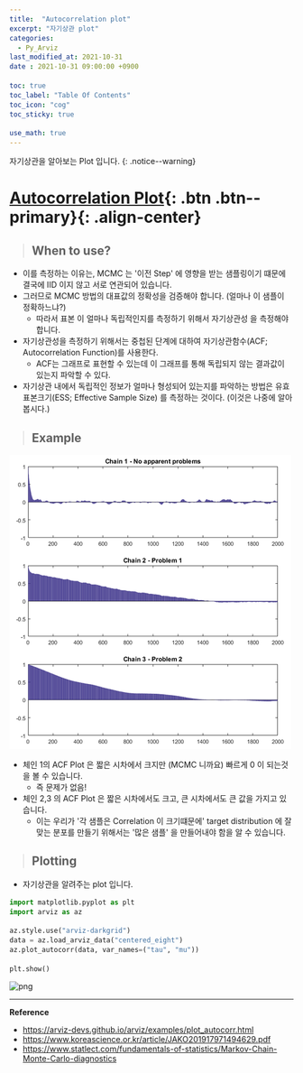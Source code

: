 ```yaml
---
title:  "Autocorrelation plot"
excerpt: "자기상관 plot"
categories:
  - Py_Arviz
last_modified_at: 2021-10-31
date : 2021-10-31 09:00:00 +0900

toc: true
toc_label: "Table Of Contents"
toc_icon: "cog"
toc_sticky: true

use_math: true
---
```


 자기상관을 알아보는 Plot 입니다.
{: .notice--warning}

# [Autocorrelation Plot](#link){: .btn .btn--primary}{: .align-center}

> ## When to use? 

- 이를 측정하는 이유는, MCMC 는 '이전 Step' 에 영향을 받는 샘플링이기 떄문에 결국에 IID 이지 않고 서로 연관되어 있습니다.
- 그러므로 MCMC 방법의 대표값의 정확성을 검증해야 합니다. (얼마나 이 샘플이 정확하느냐?) 
  - 따라서 표본 이 얼마나 독립적인지를 측정하기 위해서 자기상관성 을 측정해야 합니다. 
- 자기상관성을 측정하기 위해서는 중첩된 단계에 대하여 자기상관함수(ACF; Autocorrelation Function)를 사용한다. 
  - ACF는 그래프로 표현할 수 있는데 이 그래프를 통해 독립되지 않는 결과값이 있는지 파악할 수 있다.
- 자기상관 내에서 독립적인 정보가 얼마나 형성되어 있는지를 파악하는 방법은 유효 표본크기(ESS; Effective Sample Size) 를 측정하는 것이다. (이것은 나중에 알아봅시다.)

> ## Example

![png](/assets/images/Python/48_1.png)

- 체인 1의 ACF Plot 은 짧은 시차에서 크지만 (MCMC 니까요) 빠르게 0 이 되는것을 볼 수 있습니다. 
  - 즉 문제가 없음! 
- 체인 2,3 의 ACF Plot 은 짧은 시차에서도 크고, 큰 시차에서도 큰 값을 가지고 있습니다. 
  - 이는 우리가 '각 샘플은 Correlation 이 크기떄문에' target distribution 에 잘 맞는 분포를 만들기 위해서는 '많은 샘플' 을 만들어내야 함을 알 수 있습니다.

> ## Plotting

- 자기상관을 알려주는 plot 입니다.

```python
import matplotlib.pyplot as plt
import arviz as az

az.style.use("arviz-darkgrid")
data = az.load_arviz_data("centered_eight")
az.plot_autocorr(data, var_names=("tau", "mu"))

plt.show()
```

![png](/assets/images/Python/48_2.png)

---

**Reference**

- <https://arviz-devs.github.io/arviz/examples/plot_autocorr.html>
- <https://www.koreascience.or.kr/article/JAKO201917971494629.pdf>
- <https://www.statlect.com/fundamentals-of-statistics/Markov-Chain-Monte-Carlo-diagnostics>

